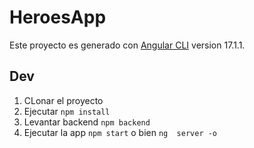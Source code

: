 # HeroesApp

Este proyecto es generado con [Angular CLI](https://github.com/angular/angular-cli) version 17.1.1.

## Dev

1. CLonar el proyecto
2. Ejecutar ```npm install```
3. Levantar backend ```npm backend```
4. Ejecutar la app ```npm start``` o bien ```ng  server -o```
